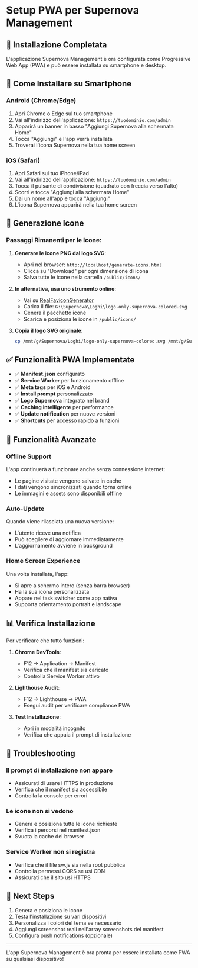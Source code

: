 # Setup PWA per Supernova Management

## 🚀 Installazione Completata

L'applicazione Supernova Management è ora configurata come Progressive Web App (PWA) e può essere installata su smartphone e desktop.

## 📱 Come Installare su Smartphone

### Android (Chrome/Edge)
1. Apri Chrome o Edge sul tuo smartphone
2. Vai all'indirizzo dell'applicazione: `https://tuodominio.com/admin`
3. Apparirà un banner in basso "Aggiungi Supernova alla schermata Home"
4. Tocca "Aggiungi" e l'app verrà installata
5. Troverai l'icona Supernova nella tua home screen

### iOS (Safari)
1. Apri Safari sul tuo iPhone/iPad
2. Vai all'indirizzo dell'applicazione: `https://tuodominio.com/admin`
3. Tocca il pulsante di condivisione (quadrato con freccia verso l'alto)
4. Scorri e tocca "Aggiungi alla schermata Home"
5. Dai un nome all'app e tocca "Aggiungi"
6. L'icona Supernova apparirà nella tua home screen

## 🎨 Generazione Icone

### Passaggi Rimanenti per le Icone:

1. **Generare le icone PNG dal logo SVG**:
   - Apri nel browser: `http://localhost/generate-icons.html`
   - Clicca su "Download" per ogni dimensione di icona
   - Salva tutte le icone nella cartella `/public/icons/`

2. **In alternativa, usa uno strumento online**:
   - Vai su [RealFaviconGenerator](https://realfavicongenerator.net/)
   - Carica il file: `G:\Supernova\Loghi\logo-only-supernova-colored.svg`
   - Genera il pacchetto icone
   - Scarica e posiziona le icone in `/public/icons/`

3. **Copia il logo SVG originale**:
   ```bash
   cp /mnt/g/Supernova/Loghi/logo-only-supernova-colored.svg /mnt/g/Supernova/supernova-management/public/logo.svg
   ```

## ✅ Funzionalità PWA Implementate

- ✅ **Manifest.json** configurato
- ✅ **Service Worker** per funzionamento offline
- ✅ **Meta tags** per iOS e Android
- ✅ **Install prompt** personalizzato
- ✅ **Logo Supernova** integrato nel brand
- ✅ **Caching intelligente** per performance
- ✅ **Update notification** per nuove versioni
- ✅ **Shortcuts** per accesso rapido a funzioni

## 🔧 Funzionalità Avanzate

### Offline Support
L'app continuerà a funzionare anche senza connessione internet:
- Le pagine visitate vengono salvate in cache
- I dati vengono sincronizzati quando torna online
- Le immagini e assets sono disponibili offline

### Auto-Update
Quando viene rilasciata una nuova versione:
- L'utente riceve una notifica
- Può scegliere di aggiornare immediatamente
- L'aggiornamento avviene in background

### Home Screen Experience
Una volta installata, l'app:
- Si apre a schermo intero (senza barra browser)
- Ha la sua icona personalizzata
- Appare nel task switcher come app nativa
- Supporta orientamento portrait e landscape

## 📊 Verifica Installazione

Per verificare che tutto funzioni:

1. **Chrome DevTools**:
   - F12 → Application → Manifest
   - Verifica che il manifest sia caricato
   - Controlla Service Worker attivo

2. **Lighthouse Audit**:
   - F12 → Lighthouse → PWA
   - Esegui audit per verificare compliance PWA

3. **Test Installazione**:
   - Apri in modalità incognito
   - Verifica che appaia il prompt di installazione

## 🚨 Troubleshooting

### Il prompt di installazione non appare
- Assicurati di usare HTTPS in produzione
- Verifica che il manifest sia accessibile
- Controlla la console per errori

### Le icone non si vedono
- Genera e posiziona tutte le icone richieste
- Verifica i percorsi nel manifest.json
- Svuota la cache del browser

### Service Worker non si registra
- Verifica che il file sw.js sia nella root pubblica
- Controlla permessi CORS se usi CDN
- Assicurati che il sito usi HTTPS

## 🎯 Next Steps

1. Genera e posiziona le icone
2. Testa l'installazione su vari dispositivi
3. Personalizza i colori del tema se necessario
4. Aggiungi screenshot reali nell'array screenshots del manifest
5. Configura push notifications (opzionale)

---

L'app Supernova Management è ora pronta per essere installata come PWA su qualsiasi dispositivo!